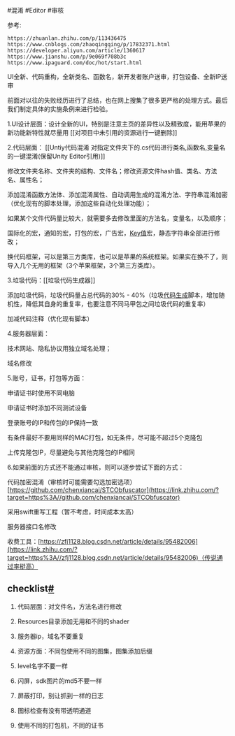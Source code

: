 #混淆 #Editor #审核

参考:

	https://zhuanlan.zhihu.com/p/113436475
	https://www.cnblogs.com/zhaoqingqing/p/17832371.html
	https://developer.aliyun.com/article/1360617
	https://www.jianshu.com/p/9e069f708b3c
	https://www.ipaguard.com/doc/hot/start.html

UI全新、代码重构，全新类名、函数名，新开发者账户送审，打包设备、全新IP送审

前面对以往的失败经历进行了总结，也在网上搜集了很多更严格的处理方式。最后我们制定具体的实施条例来进行检验。

1.UI设计层面：设计全新的UI，特别是注意主页的差异性以及精致度，能用苹果的新功能新特性就尽量用 [[对项目中未引用的资源进行一键删除]]

2.代码层面： [[Untiy代码混淆  对指定文件夹下的.cs代码进行类名,函数名,变量名的一键混淆(保留Unity Editor引用)]]

修改文件夹名称、文件夹的结构、文件名；修改资源文件hash值、类名、方法名、属性名；

添加混淆函数方法体、添加混淆属性、自动调用生成的混淆方法、字符串混淆加密（优化现有的脚本处理，添加这些自动化处理功能）；

如果某个文件代码量比较大，就需要多去修改里面的方法名，变量名，以及顺序；

国际化的宏，通知的宏，打包的宏，广告宏，[Key值](https://zhida.zhihu.com/search?content_id=113338484&content_type=Article&match_order=1&q=Key%E5%80%BC&zhida_source=entity)宏，静态字符串全部进行修改；

换代码框架，可以是第三方类库，也可以是苹果的系统框架。如果实在换不了，则导入几个无用的框架（3个苹果框架，3个第三方类库）。

3.垃圾代码：[[垃圾代码生成器]]

添加垃圾代码，垃圾代码量占总代码的30% - 40%（垃圾[代码生成](https://zhida.zhihu.com/search?content_id=113338484&content_type=Article&match_order=1&q=%E4%BB%A3%E7%A0%81%E7%94%9F%E6%88%90&zhida_source=entity)脚本，增加随机性，降低其自身的重复率，也要注意不同马甲包之间垃圾代码的重复率）

加减代码注释（优化现有脚本）

4.服务器层面：

技术网站、隐私协议用独立域名处理；

域名修改

5.账号，证书，打包等方面：

申请证书时使用不同电脑

申请证书时添加不同测试设备

登录账号的IP和传包的IP保持一致

有条件最好不要用同样的MAC打包，如无条件，尽可能不超过5个克隆包

上传克隆包IP，尽量避免与其他克隆包的IP相同

6.如果前面的方式还不能通过审核，则可以逐步尝试下面的方式：

代码加密混淆（审核时可能需要勾选加密选项）[https://github.com/chenxiancai/STCObfuscator](https://link.zhihu.com/?target=https%3A//github.com/chenxiancai/STCObfuscator)

采用swift重写工程（暂不考虑，时间成本太高）

服务器接口名修改

收费工具：[https://zfj1128.blog.csdn.net/article/details/95482006](https://link.zhihu.com/?target=https%3A//zfj1128.blog.csdn.net/article/details/95482006)（传说通过率挺高）


## checklist[#](https://www.cnblogs.com/zhaoqingqing/p/17832371.html#854912385)

1. 代码层面：对文件名，方法名进行修改
    
2. Resources目录添加无用和不同的shader
    
3. 服务器ip，域名不要重复
    
4. 资源方面：不同包使用不同的图集，图集添加后缀
    
5. level名字不要一样
    
6. 闪屏，sdk图片的md5不要一样
    
7. 屏蔽打印，别让抓到一样的日志
    
8. 图标检查有没有带透明通道
    
9. 使用不同的打包机，不同的证书

